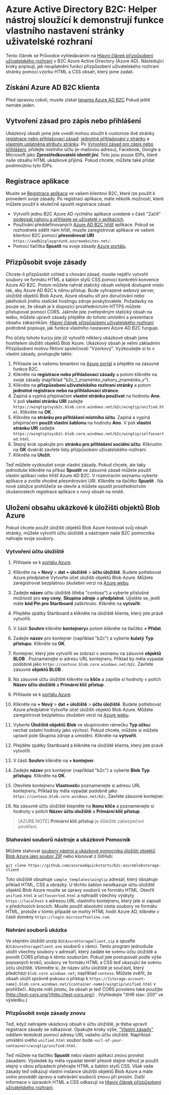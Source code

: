 <properties
    pageTitle="Azure Active Directory B2C: Nástroj Pomocníka pro přizpůsobení uživatelského rozhraní stránky | Microsoft Azure"
    description="Nástroj pomocníka sloužící k demonstrují funkce vlastního nastavení uživatelského rozhraní stránky v Azure Active Directory B2C"
    services="active-directory-b2c"
    documentationCenter=""
    authors="swkrish"
    manager="mbaldwin"
    editor="bryanla"/>

<tags
    ms.service="active-directory-b2c"
    ms.workload="identity"
    ms.tgt_pltfrm="na"
    ms.devlang="na"
    ms.topic="article"
    ms.date="07/22/2016"
    ms.author="swkrish"/>

# <a name="azure-active-directory-b2c-a-helper-tool-used-to-demonstrate-the-page-user-interface-ui-customization-feature"></a>Azure Active Directory B2C: Helper nástroj sloužící k demonstrují funkce vlastního nastavení stránky uživatelské rozhraní

Tento článek se Průvodce vyhledáváním na [Hlavní článek přizpůsobení uživatelského rozhraní](active-directory-b2c-reference-ui-customization.md) v B2C Azure Active Directory (Azure AD). Následující kroky popisují, jak neuplatnění funkci přizpůsobení uživatelského rozhraní stránky pomocí vzorku HTML a CSS obsah, který jsme zadali.

## <a name="get-an-azure-ad-b2c-tenant"></a>Získání Azure AD B2C klienta

Před úpravou cokoli, musíte získat [tenanta Azure AD B2C](active-directory-b2c-get-started.md) Pokud ještě nemáte jeden.

## <a name="create-a-sign-up-or-sign-in-policy"></a>Vytvoření zásad pro zápis nebo přihlášení

Ukázkový obsah jsme jste uvedli mohou sloužit k customze dvě stránky [registrace nebo přihlašovací zásad](active-directory-b2c-reference-policies.md): [jednotné přihlašování v stránky](active-directory-b2c-reference-ui-customization.md) a [vlastním uplatněna atributy stránky](active-directory-b2c-reference-ui-customization.md). Po [Vytvoření zásad pro zápis nebo přihlášení](active-directory-b2c-reference-policies.md#create-a-sign-up-or-sign-in-policy), přidejte místního účtu (e-mailovou adresu), Facebook, Google a Microsoft jako **Zprostředkovatelé identit jiní**. Toto jsou pouze IDPs, které naše obsahu HTML ukázkové přijímá.  Pokud chcete, můžete také přidat podmnožinu tyto IDPs.

## <a name="register-an-application"></a>Registrace aplikace

Musíte se [Registrace aplikace](active-directory-b2c-app-registration.md) ve vašem klientovi B2C, které lze použít k provedení svoje zásady. Po registraci aplikace, máte několik možností, které můžete použít k skutečně spustit registrace zásad:

- Vytvořit jednu B2C Azure AD rychlého aplikace uvedené v části "Začít" [podepsat nahoru a přihlaste se uživatelé v aplikacích](active-directory-b2c-overview.md#getting-started).
- Používání předdefinovaných [Azure AD B2C hřišť](https://aadb2cplayground.azurewebsites.net) aplikace. Pokud se rozhodnete sdělit nám hřišť, musíte zaregistrovat aplikace ve vašem klientovi B2C pomocí **přesměrovat URI** `https://aadb2cplayground.azurewebsites.net/`.
- Pomocí tlačítka **Spustit** na svoje zásady [Azure portálu](https://portal.azure.com/).

## <a name="customize-your-policy"></a>Přizpůsobit svoje zásady

Chcete-li přizpůsobit vzhled a chování zásad, musíte nejdřív vytvořit soubory ve formátu HTML a šablon stylů CSS pomocí konkrétní konvence Azure AD B2C. Potom můžete nahrát statický obsah veřejně dostupné místo tak, aby Azure AD B2C k němu přístup. Bude vyhrazené webový server, úložiště objektů Blob Azure, Azure obsahu síť pro doručování nebo jakéhokoli jiného statické hostingu zdroje poskytovatele. Požadavky na pouze se, že obsah je k dispozici prostřednictvím HTTPS můžete přistupovat pomocí CORS. Jakmile jste zveřejněným statický obsah na webu, můžete upravit zásady přejděte do tohoto umístění a prezentace obsahu zákazníkům. [Hlavní článek přizpůsobení uživatelského rozhraní](active-directory-b2c-reference-ui-customization.md) podrobně popisuje, jak funkce vlastního nastavení Azure AD B2C funguje.

Pro účely tohoto kurzu jste již vytvořili některý ukázkové obsah jsme hostitelem úložišti objektů Blob Azure. Ukázkový obsah je velmi základním Přizpůsobení motivu fiktivní společnosti "Vzorkový". Vyzkoušejte si to v vlastní zásady, postupujte takto:

1. Přihlaste se k vašemu tenantovi na [Azure portál](https://portal.azure.com/) a přejděte na zásuvné funkce B2C.
2. Klikněte na **registrace nebo přihlašovací zásady** a potom klikněte na svoje zásady (například "b2c\_1\_znaménko\_nahoru\_znaménko\_v").
3. Klikněte na **přizpůsobení uživatelského rozhraní stránky** a potom **jednotné registrace nebo na přihlašovací stránce**.
4. Zapíná a vypíná přepínačem **vlastní stránku používat** na hodnotu **Ano**. V poli **vlastní stránku URI** zadejte `https://wingtiptoysb2c.blob.core.windows.net/b2c/wingtip/unified.html`. Klikněte na **OK**.
5. Klikněte na **stránku pro přihlášení místního účtu**. Zapíná a vypíná přepínačem **použít vlastní šablonu** na hodnotu **Ano**. V poli **vlastní stránku URI** zadejte `https://wingtiptoysb2c.blob.core.windows.net/b2c/wingtip/selfasserted.html`.
5. Stejný krok opakujte pro **stránku pro přihlášení sociální účtu**.
 Kliknutím na **OK** dvakrát zavřete listy přizpůsobení uživatelského rozhraní.
6. Klikněte na **Uložit**.

Teď můžete vyzkoušet svoje vlastní zásady. Pokud chcete, ale taky jednoduše klikněte na příkaz **Spustit** ve zásuvné zásad můžete použít vlastní aplikaci nebo hřišť Azure AD B2C. V rozevíracím seznamu vyberte aplikace a zvolte vhodné přesměrování URI. Klikněte na tlačítko **Spustit** . Na nové záložce prohlížeče se otevře a můžete spustit prostřednictvím zkušenostech registrace aplikace s nový obsah na místě.

## <a name="upload-the-sample-content-to-azure-blob-storage"></a>Uložení obsahu ukázkové k úložišti objektů Blob Azure

Pokud chcete použít úložišti objektů Blob Azure hostovat svůj obsah stránky, můžete vytvořit účtu úložiště a nástrojem naše B2C pomocníka nahrajte svoje soubory.

### <a name="create-a-storage-account"></a>Vytvoření účtu úložiště

1. Přihlaste se k [portálu Azure](https://portal.azure.com/).
2. Klikněte na **+ Nový** > **dat + úložiště** > **účtu úložiště**. Budete potřebovat Azure předplatné Vytvořte účet úložišti objektů Blob Azure. Můžete zaregistrovat bezplatnou zkušební verzi na [Azure webu](https://azure.microsoft.com/pricing/free-trial/).
3. Zadejte **název** účtu úložiště (třeba "contoso") a vyberte příslušné možnosti pro **osy ceny**, **Skupina zdroje** a **předplatné**. Ujistěte se, jestli máte **kód Pin pro Startboard** zaškrtnuto. Klikněte na **vytvořit**.
4. Přejděte zpátky Startboard a klikněte na úložiště klienta, který jste právě vytvořili.
5. V části **Souhrn** klikněte **kontejnery**a potom klikněte na tlačítko **+ Přidat**.
6. Zadejte **název** pro kontejner (například "b2c") a vyberte **kulatý** **Typ přístupu**. Klikněte na **OK**.
7. Kontejner, který jste vytvořili se zobrazí v seznamu na zásuvné **objektů BLOB** . Poznamenejte si adresu URL kontejneru; Příklad by měla vypadat podobně jako `https://contoso.blob.core.windows.net/b2c`. Zavřete zásuvné **objektů BLOB** .
8. Na zásuvné účtu úložiště klikněte na **klíče** a zapište si hodnoty v polích **Název účtu úložiště** a **Primární klíč přístup** .

1. Přihlaste se k [portálu Azure](https://portal.azure.com/).
2. Klikněte na **+ Nový** > **dat + úložiště** > **účtu úložiště**. Budete potřebovat Azure předplatné Vytvořte účet úložišti objektů Blob Azure. Můžete zaregistrovat bezplatnou zkušební verzi na [Azure webu](https://azure.microsoft.com/pricing/free-trial/).
3. Vyberte **Úložiště objektů Blob** ve skupinovém rámečku **Typ účtu**a nechat ostatní hodnoty jako výchozí.  Pokud chcete, můžete si můžete upravit pole Skupina zdroje a umístění.  Klikněte na **vytvořit**.
4. Přejděte zpátky Startboard a klikněte na úložiště klienta, který jste právě vytvořili.
5. V části **Souhrn** klikněte na **+ kontejner**.
6. Zadejte **název** pro kontejner (například "b2c") a vyberte **Blob** **Typ přístupu**. Klikněte na **OK**.
7. Otevřete kontejneru **Vlastnosti**a poznamenejte si adresu URL kontejneru; Příklad by měla vypadat podobně jako `https://contoso.blob.core.windows.net/b2c`. Zavřete zásuvné kontejner.
8. Na zásuvné účtu úložiště klepněte na **Ikonu klíče** a poznamenejte si hodnoty v polích **Název účtu úložiště** a **Primární klíč přístup** .

> [AZURE.NOTE]
    **Primární klíč přístup** je důležité zabezpečení pověření.

### <a name="download-the-helper-tool-and-sample-files"></a>Stahování souborů nástroje a ukázkové Pomocník

Můžete stahovat [soubory nástroj a ukázkové pomocníka úložišti objektů Blob Azure jako soubor ZIP](https://github.com/azureadquickstarts/b2c-azureblobstorage-client/archive/master.zip) nebo klonovat z GitHub:

```
git clone https://github.com/azureadquickstarts/b2c-azureblobstorage-client
```

Toto úložiště obsahuje `sample_templates\wingtip` adresář, který obsahuje příklad HTML, CSS a obrázky. U těchto šablon neodkazuje účtu úložiště objektů Blob Azure musíte se úpravy souborů ve formátu HTML. Otevřít `unified.html` a `selfasserted.html` a nahradit všechny výskyty `https://localhost` s adresou URL vlastního kontejneru, který jste si zapsali v předchozích krocích. Musíte použít absolutní cesta soubory ve formátu HTML, protože v tomto případě se mohly HTML hodit Azure AD, klikněte v části domény `https://login.microsoftonline.com`.

### <a name="upload-the-sample-files"></a>Nahrání souborů ukázka

Ve stejném úložišti unzip `B2CAzureStorageClient.zip` a spusťte `B2CAzureStorageClient.exe` souborů v rámci. Tento program jednoduše uložit všechny soubory v adresáři, který zadáte ke svému účtu úložiště a povolit CORS přístup k těmto souborům. Pokud jste postupovali podle výše popsaných kroků, soubory ve formátu HTML a CSS teď ukazující ke svému účtu úložiště. Všimněte si, že název účtu úložiště je součástí, který předchází `blob.core.windows.net`; například `contoso`. Můžete ověřit, že obsah uložil správně pokusu o přístup k `https://{storage-account-name}.blob.core.windows.net/{container-name}/wingtip/unified.html` v prohlížeči. Abyste měli jistotu, že obsah je teď CORS povoleno také použijte [http://test-cors.org/](http://test-cors.org/) . (Vyhledejte "XHR stav: 200" ve výsledku.)

### <a name="customize-your-policy-again"></a>Přizpůsobit svoje zásady znovu

Teď, když nahrajete ukázkový obsah k účtu úložiště, je třeba upravit registrace zásady se odkazovat. Opakujte kroky výše, ["Vlastní zásady"](#customize-your-policy) oddílem tentokrát pomocí adresy URL vašeho účtu úložiště. Například umístění svého `unified.html` soubor bude `<url-of-your-container>/wingtip/unified.html`.

Teď můžete na tlačítko **Spustit** nebo vlastní aplikaci znovu provést zásadami. Výsledek by měla vypadat téměř přesně stejné něhož je použit stejný v obou případech přehrajte HTML a šablon stylů CSS. Však vaše zásady teď odkazují vlastní instance úložišti objektů Blob Azure a máte volno provádět úpravy a nahrávání souborů znovu při prosím. Další informace o úpravách HTML a CSS odkazují na [Hlavní článek přizpůsobení uživatelského rozhraní](active-directory-b2c-reference-ui-customization.md).
